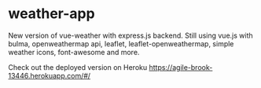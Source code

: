 # weather-app
New version of vue-weather with express.js backend. Still using vue.js with bulma, openweathermap api, leaflet, leaflet-openweathermap, simple weather icons, font-awesome and more.

Check out the deployed version on Heroku https://agile-brook-13446.herokuapp.com/#/
